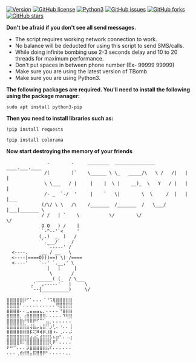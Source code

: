 [![Version](https://img.shields.io/badge/version-1.3.3-red.svg)]() [![GitHub license](https://img.shields.io/github/license/BlacksCrows/Devil-Eliminate.svg)](https://github.com/BlacksCrows/Devil-Eliminate/LICENSE) [![Python3](https://img.shields.io/badge/python-3.8.5-green.svg)]()
[![GitHub issues](https://img.shields.io/github/issues/BlacksCrows/Devil-Eliminate.svg)](https://github.com/BlacksCrows/Devil-Eliminate/issues)
[![GitHub forks](https://img.shields.io/github/forks/BlacksCrows/Devil-Eliminate.svg)](https://github.com/BlacksCrows/Devil-Eliminate/network)
[![GitHub stars](https://img.shields.io/github/stars/BlacksCrows/Devil-Eliminate.svg)](https://github.com/BlacksCrows/Devil-Eliminate/stargazers)

**Don't be afraid if you don't see all send messages.**

- The script requires working network connection to work.
- No balance will be deducted for using this script to send SMS/calls.
- While doing infinite bombing use 2-3 seconds delay and 10 to 20 threads for maximum performance.
- Don't put spaces in between phone number (Ex- 99999 99999)
- Make sure you are using the latest version of TBomb
- Make sure you are using Python3.


**The following packages are required. You'll need to install the following using the
package manager:**

```sudo apt install python3-pip```

**Then you need to install libraries such as:**

```!pip install requests```

```!pip install colorama```

**Now start destroying the memory of your friends**

```
               .        .     ________  _______________   ____.___.____    
              /(        )`    \______ \ \_   _____/\   \ /   /|   |    |   
              \ \___   / |     |    |  \ |    __)_  \   Y   / |   |    |   
              /- _  `-/  '     |    `   \|        \  \     /  |   |    |___
             (/\/ \ \   /\    /_______  /_______  /   \___/   |___|_______ \ 
             / /   | `    \           \/        \/                        \/ 
             O O   ) /    |      
             `-^--'`<     '     
            (_.)  _  )   /      
             `.___/`    /       
               `-----' /       
  <----.     __ / __   \           
  <----|====O)))==) \) /==== 
  <----'    `--' `.__,' \    
	           |   |     |    
                \       /    
           ______( (_  / \___
         ,'  ,-----'   |     \      
         `--{__________)     \/     
                                                                                                                                                                              ⣿⣿⣿⣿⣿⡿⠋⠁⠄⠄⠄⠈⠘⠩⢿⣿⣿⣿⣿⣿                                                            ⣿⣿⣿⣿⠃⠄⠄⠄⠄⠄⠄⠄⠄⠄⠄⠻⣿⣿⣿⣿
⣿⣿⣿⣿⠄⠄⣀⣤⣤⣤⣄⡀⠄⠄⠄⠄⠙⣿⣿⣿                                                            ⣿⣿⣿⣿⡀⢰⣿⣿⣿⣿⣿⢿⠄⠄⠄⠄⠄⠹⢿⣿                                                           ⣿⣿⣿⣿⣿⡞⠻⠿⠟⠋⠉⠁⣤⡀⠄⠄⠄⠄⠄⠄                                                           ⣿⣿⣿⣿⣿⣿⣶⢼⣷⡤⣦⣿⠛⡰⢃⠄⠐⠄⠄⢸
⣿⣿⣿⣿⣿⣿⣿⡯⢍⠿⢾⡿⣸⣿⠰⠄⢀⠄⠄⡬                                                            ⣿⣿⣿⣿⣿⣿⣿⣴⣴⣅⣾⣿⣿⡧⠦⡶⠃⠄⠠⢴                                                            ⣿⣿⣿⣿⠿⠍⣿⣿⣿⣿⣿⣿⣿⢇⠟⠁⠄⠄⠄⠄                                                            ⠟⠛⠉⠄⠄⠄⡽⣿⣿⣿⣿⣿⣯⠏⠄⠄⠄⠄⠄⠄                                                            ⠄⠄⠄⢀⣾⣾⣿⣤⣯⣿⣿⡿⠃⠄⠄⠄⠄⠄.. 

```
